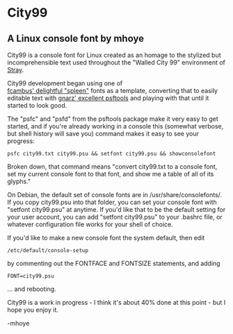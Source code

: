 # City99 

## A Linux console font by mhoye

City99 is a console font for Linux created as an homage to the stylized 
but incomprehensible text used throughout the "Walled City 99" environment
of [Stray](https://stray.game).

City99 development began using one of  
[fcambus' delightful "spleen"](https://github.com/fcambus/spleen)
fonts as a template, converting that to easily editable text with 
[gnarz' excellent psftools](https://codeberg.org/gnarz/psftools)
and playing with that until it started to look good.

The "psfc" and "psfd" from the psftools package make it very easy
to get started, and if you're already working in a console this
(somewhat verbose, but shell history will save you) command makes
it easy to see your progress: 

    psfc city99.txt city99.psu && setfont city99.psu && showconsolefont

Broken down, that command means "convert city99.txt to a console font, 
set my current console font to that font, and show me a table of all
of its glyphs."

On Debian, the default set of console fonts are in /usr/share/consolefonts/.
If you copy city99.psu into that folder, you can set your console font
with "setfont city99.psu" at anytime. If you'd like that to be the default 
setting for your user account, you can add "setfont city99.psu" to your .bashrc
file, or whatever configuration file works for your shell of choice. 

If you'd like to make a new console font the system default, then edit
 
    /etc/default/console-setup

by commenting out the FONTFACE and FONTSIZE statements, and adding 

    FONT=city99.psu

... and rebooting.

City99 is a work in progress - I think it's about 40% done at this point - but 
I hope you enjoy it.

-mhoye
